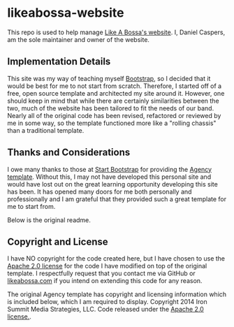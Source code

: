 # likeabossa-website

This repo is used to help manage [Like A Bossa's website](http://likeabossa.com). I, Daniel Caspers, am the sole maintainer and owner of the website.

## Implementation Details

This site was my way of teaching myself [Bootstrap](http://getbootstrap.com), so I decided that it would be best for me to not start from scratch. Therefore, I started off of a free, open source template and architected my site around it. However, one should keep in mind that while there are certainly similarities between the two, much of the website has been tailored to fit the needs of our band. Nearly all of the original code has been revised, refactored or reviewed by me in some way, so the template functioned more like a "rolling chassis" than a traditional template. 

## Thanks and Considerations
I owe many thanks to those at [Start Bootstrap](http://startbootstrap.com/) for providing the [Agency template](http://startbootstrap.com/template-overviews/agency/). Without this, I may not have developed this personal site and would have lost out on the great learning opportunity developing this site has been. It has opened many doors for me both personally and professionally and I am grateful that they provided such a great template for me to start from. 

Below is the original readme.

## Copyright and License
I have NO copyright for the code created here, but I have chosen to use the [Apache 2.0 license](https://github.com/IronSummitMedia/startbootstrap-agency/blob/gh-pages/LICENSE) for the code I have modified on top of the original template. I respectfully request that you contact me via GitHub or [likeabossa.com](http://www.likeabossa.com) if you intend on extending this code for any reason. 

The original Agency template has copyright and licensing information which is included below, which I am required to display.
Copyright 2014 Iron Summit Media Strategies, LLC. Code released under the [Apache 2.0 license.](https://github.com/IronSummitMedia/startbootstrap-agency/blob/gh-pages/LICENSE).